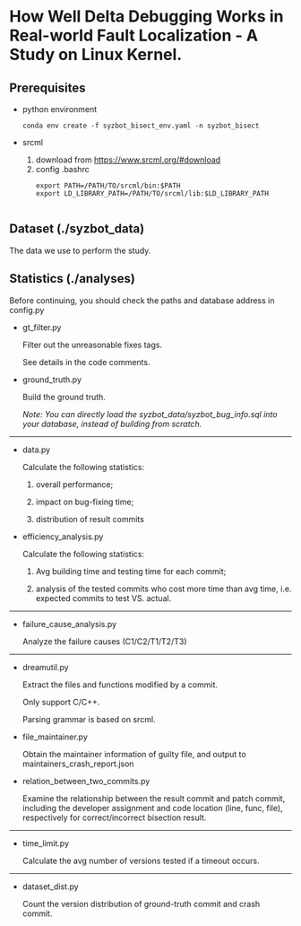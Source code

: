# How Well Delta Debugging Works in Real-world Fault Localization - A Study on Linux Kernel.

## Prerequisites
- python environment
    ```
    conda env create -f syzbot_bisect_env.yaml -n syzbot_bisect
    ```
- srcml

    1. download from https://www.srcml.org/#download
    2. config .bashrc
        ```
        export PATH=/PATH/TO/srcml/bin:$PATH
        export LD_LIBRARY_PATH=/PATH/TO/srcml/lib:$LD_LIBRARY_PATH
	```

## Dataset (./syzbot_data)
The data we use to perform the study.

## Statistics (./analyses)
Before continuing, you should check the paths and database address in config.py

- gt_filter.py

	Filter out the unreasonable fixes tags.

	See details in the code comments.

- ground_truth.py

	Build the ground truth.

	*Note: You can directly load the syzbot_data/syzbot_bug_info.sql into your database, instead of building from scratch.*

------------------------------------------------

- data.py

	Calculate the following statistics:

	1) overall performance;

	2) impact on bug-fixing time;

	3) distribution of result commits

- efficiency_analysis.py

	Calculate the following statistics:

	1) Avg building time and testing time for each commit;

	2) analysis of the tested commits who cost more time than avg time, i.e. expected commits to test VS. actual.

------------------------------------------------

- failure_cause_analysis.py

	Analyze the failure causes (C1/C2/T1/T2/T3)

------------------------------------------------

- dreamutil.py

	Extract the files and functions modified by a commit.

	Only support C/C++.

	Parsing grammar is based on srcml.

- file_maintainer.py

	Obtain the maintainer information of guilty file, and output to maintainers_crash_report.json

- relation_between_two_commits.py

	Examine the relationship between the result commit and patch commit, including the developer assignment and code location (line, func, file), respectively for correct/incorrect bisection result.

------------------------------------------------

- time_limit.py

	Calculate the avg number of versions tested if a timeout occurs.

------------------------------------------------

- dataset_dist.py

	Count the version distribution of ground-truth commit and crash commit.


